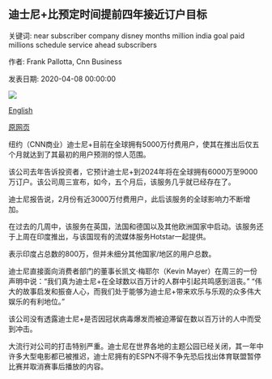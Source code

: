 ## 迪士尼+比预定时间提前四年接近订户目标

关键词: near subscriber company disney months million india goal paid millions schedule service ahead subscribers

作者: Frank Pallotta, Cnn Business

发表日期: 2020-04-08 00:00:00

![](https://cdn.cnn.com/cnnnext/dam/assets/191029093554-02-the-mandalorian-super-tease.jpg)

[English](Disney%2B%20is%20almost%20near%20its%20subscribers%20goal%20four%20years%20ahead%20of%20schedule.md)

[原网页](https://edition.cnn.com/2020/04/08/media/disney-subscribers/index.html)

纽约（CNN商业）迪士尼+目前在全球拥有5000万付费用户，使其在推出后仅五个月就达到了其最初的用户预测的惊人范围。

该公司去年告诉投资者，它预计迪士尼+到2024年将在全球拥有6000万至9000万订户。该公司周三宣布，如今，五个月后，该服务几乎就已经存在了。

迪士尼报告说，2月份有近3000万付费用户，此后该服务的全球影响力不断增加。

在过去的几周中，该服务在英国，法国和德国以及其他欧洲国家中启动。该服务还于上周在印度推出，与该国现有的流媒体服务Hotstar一起提供。

表示印度占总数的800万，但并未细分其他国家/地区的用户总数。

迪士尼直接面向消费者部门的董事长凯文·梅耶尔（Kevin Mayer）在周三的一份声明中说：“我们真为迪士尼+在全球数以百万计的人群中引起共鸣感到沮丧。” “伟大的故事启发和振奋人心，而我们处于能够为迪士尼+带来欢乐与乐观的众多伟大娱乐的有利地位。”

该公司没有透露迪士尼+是否因冠状病毒爆发而被迫滞留在数以百万计的人中而受到冲击。

大流行对公司的打击特别严重。迪士尼在世界各地的主题公园已经关闭，其一年中许多大型电影都已被推迟，迪士尼拥有的ESPN不得不争先恐后找出体育联盟暂停比赛并取消赛事后播放的内容。